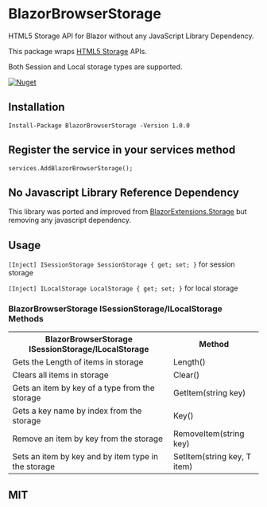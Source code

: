 # BlazorBrowserStorage

HTML5 Storage API for Blazor without any JavaScript Library Dependency.

This package wraps [HTML5 Storage](https://developer.mozilla.org/en-US/docs/Web/API/Storage) APIs. 

Both Session and Local storage types are supported.

[![Nuget](https://buildstats.info/nuget/BlazorBrowserStorage?v=1.0.0)](https://www.nuget.org/packages/BlazorBrowserStorage)

## Installation

`Install-Package BlazorBrowserStorage -Version 1.0.0`

## Register the service in your services method

`services.AddBlazorBrowserStorage();`

## No Javascript Library Reference Dependency

This library was ported and improved from [BlazorExtensions.Storage](https://github.com/BlazorExtensions/Storage) but removing any javascript dependency.

## Usage

`[Inject] ISessionStorage SessionStorage { get; set; }` for session storage

`[Inject] ILocalStorage LocalStorage { get; set; }` for local storage

### BlazorBrowserStorage ISessionStorage/ILocalStorage Methods

<table>
	<tr>
		<th>BlazorBrowserStorage ISessionStorage/ILocalStorage</th>
		<th>Method</th>
	</tr>
	<tr>
		<td>Gets the Length of items in storage</td>
		<td>Length()</td>
	</tr>
	<tr>
		<td>Clears all items in storage</td>
		<td>Clear()</td>
	</tr>
	<tr>
		<td>Gets an item by key of a type from the storage</td>
		<td>GetItem<T>(string key)</td>
	</tr>
  <tr>
		<td>Gets a key name by index from the storage</td>
		<td>Key()</td>
	</tr>
  <tr>
		<td>Remove an item by key from the storage</td>
		<td>RemoveItem(string key)</td>
	</tr>
  <tr>
		<td>Sets an item by key and by item type in the storage</td>
		<td>SetItem<T>(string key, T item)</td>
	</tr>
</table>

## MIT
